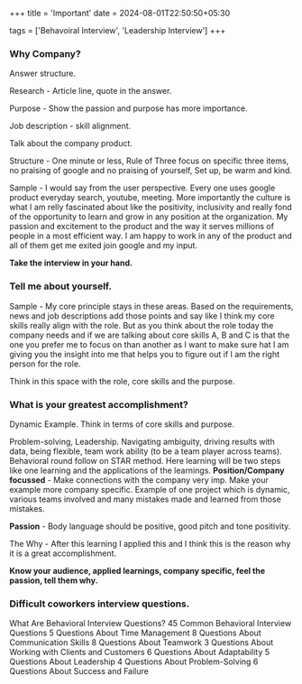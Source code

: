 +++
title = 'Important'
date = 2024-08-01T22:50:50+05:30

tags = ['Behavoiral Interview', 'Leadership Interview']
+++

### Why Company?

Answer structure.

Research - Article line, quote in the answer.

Purpose - Show the passion and purpose has more importance. 

Job description - skill alignment.

Talk about the company product.

Structure - One minute or less, Rule of Three focus on specific three items, no praising of google and no praising of yourself, Set up, be warm and kind.


Sample - I would say from the user perspective. Every one uses google product everyday search, youtube, meeting. More importantly the culture is what I am relly fascinated about like the positivity, inclusivity and really fond of the opportunity to learn and grow in any position at the organization. My passion and excitement to the product and the way it serves millions of people in a most efficient way. I am happy to work in any of the product and all of them get me exited  join google and my input.


**Take the interview in your hand.**
### Tell me about yourself.
Sample - My core principle stays in these areas. Based on the requirements, news and job descriptions add those points and say like I think my core skills really align with the role.
But as you think about the role today the company needs and if we are talking about core skills A, B and C is that the one you prefer me to  focus on than another as I want to make sure hat I am giving you the insight into me that helps you to figure out if I am the right person for the role.

Think in this space with the role, core skills and the purpose.


### What is your greatest accomplishment?
Dynamic Example. Think in terms of core skills and purpose. 

Problem-solving, Leadership. Navigating ambiguity, driving results with data, being flexible, team work ability (to be a team player across teams).
Behavioral round follow on STAR method. Here learning will be two steps like one learning and the applications of the learnings. 
**Position/Company focussed** - Make connections with the company very imp. Make your example more company specific. Example of one project which is dynamic, various teams involved and many mistakes made and learned from those mistakes.

**Passion** - Body language should be positive, good pitch and tone positivity.

The Why - After this learning I applied this and I think this is the reason why it is a great accomplishment.

**Know your audience, applied learnings, company specific, feel the passion, tell them why.**

### Difficult coworkers interview questions.



What Are Behavioral Interview Questions?
45 Common Behavioral Interview Questions
5 Questions About Time Management
8 Questions About Communication Skills
8 Questions About Teamwork
3 Questions About Working with Clients and Customers
6 Questions About Adaptability
5 Questions About Leadership
4 Questions About Problem-Solving
6 Questions About Success and Failure